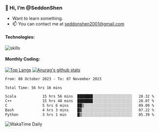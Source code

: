 ### 👋 Hi, I’m @SeddonShen
- Want to learn something.
- 📫 You can contact me at seddonshen2001@gmail.com

#### Technologies:

![skills](https://skillicons.dev/icons?i=scala,js,html,css,bootstrap,jquery,c,cpp,cloudflare,django,docker,flask,git,github,githubactions,linux,latex,mysql,nodejs,ps,php,pr,py,raspberrypi,redis,unreal,v,vscode,vue,bash)

#### Monthly Coding:
[![Top Langs](https://github-readme-stats.vercel.app/api/top-langs?username=seddonshen&show_icons=true&locale=en&layout=compact&hide=html&langs_count=8)](https://github.com/SeddonShen/)
[![Anurag's github stats](https://github-readme-stats.vercel.app/api?username=SeddonShen&count_private=true&show_icons=true)](https://github.com/anuraghazra/github-readme-stats)
<!--START_SECTION:waka-->

```txt
From: 08 October 2023 - To: 07 November 2023

Total Time: 56 hrs 16 mins

Scala            15 hrs 56 mins  ███████░░░░░░░░░░░░░░░░░░   28.32 %
C++              15 hrs 48 mins  ███████░░░░░░░░░░░░░░░░░░   28.07 %
C                5 hrs 6 mins    ██▒░░░░░░░░░░░░░░░░░░░░░░   09.09 %
Bash             4 hrs 3 mins    █▓░░░░░░░░░░░░░░░░░░░░░░░   07.22 %
Python           3 hrs 1 min     █▒░░░░░░░░░░░░░░░░░░░░░░░   05.39 %
```

<!--END_SECTION:waka-->

![WakaTime Daily](https://wakatime.com/share/@seddon2001/61a7e342-5f12-4fea-bf92-1fac161e97d6.svg)
<!---
SeddonShen/SeddonShen is a ✨ special ✨ repository because its `README.md` (this file) appears on your GitHub profile.
You can click the Preview link to take a look at your changes.
--->
